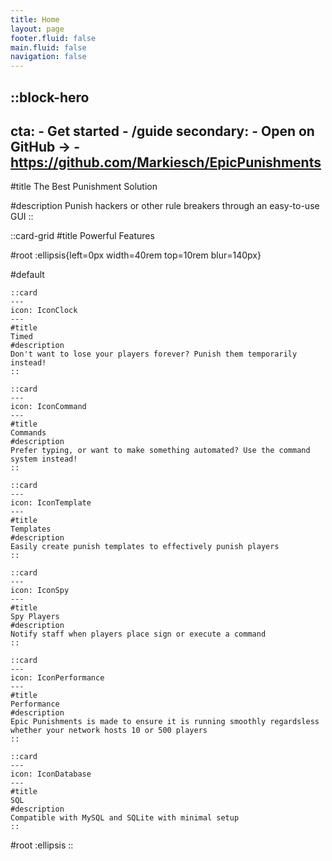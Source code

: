 ```yaml
---
title: Home
layout: page
footer.fluid: false
main.fluid: false
navigation: false
---
```


::block-hero
---
cta:
    - Get started
    - /guide
secondary:
    - Open on GitHub →
    - https://github.com/Markiesch/EpicPunishments 
---

#title
The Best Punishment Solution

#description
Punish hackers or other rule breakers through an easy-to-use GUI
::

::card-grid
#title
Powerful Features

#root
:ellipsis{left=0px width=40rem top=10rem blur=140px}

#default

    ::card
    ---
    icon: IconClock
    ---
    #title
    Timed
    #description
    Don't want to lose your players forever? Punish them temporarily instead!
    ::

    ::card
    ---
    icon: IconCommand
    ---
    #title
    Commands
    #description
    Prefer typing, or want to make something automated? Use the command system instead!
    ::

    ::card
    ---
    icon: IconTemplate
    ---
    #title
    Templates
    #description
    Easily create punish templates to effectively punish players
    ::

    ::card
    ---
    icon: IconSpy
    ---
    #title
    Spy Players
    #description
    Notify staff when players place sign or execute a command
    ::

    ::card
    ---
    icon: IconPerformance
    ---
    #title
    Performance
    #description
    Epic Punishments is made to ensure it is running smoothly regardsless whether your network hosts 10 or 500 players
    ::

    ::card
    ---
    icon: IconDatabase
    ---
    #title
    SQL
    #description
    Compatible with MySQL and SQLite with minimal setup
    ::

#root
:ellipsis
::
